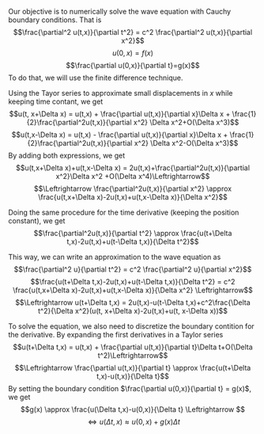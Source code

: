 Our objective is to numerically solve the wave equation with Cauchy boundary conditions. That is
$$\frac{\partial^2 u(t,x)}{\partial t^2} = c^2 \frac{\partial^2 u(t,x)}{\partial x^2}$$
$$u(0,x)=f(x)$$
$$\frac{\partial u(0,x)}{\partial t}=g(x)$$
To do that, we will use the finite difference technique.


Using the Tayor series to approximate small displacements in $x$ while keeping time contant, we get
$$u(t, x+\Delta x) = u(t,x) + \frac{\partial u(t,x)}{\partial x}\Delta x + \frac{1}{2}\frac{\partial^2u(t,x)}{\partial x^2} \Delta x^2+O(\Delta x^3)$$
$$u(t,x-\Delta x) = u(t,x) - \frac{\partial u(t,x)}{\partial x}\Delta x + \frac{1}{2}\frac{\partial^2u(t,x)}{\partial x^2} \Delta x^2-O(\Delta x^3)$$
By adding both expressions, we get
$$u(t,x+\Delta x)+u(t,x-\Delta x) = 2u(t,x)+\frac{\partial^2u(t,x)}{\partial x^2}\Delta x^2 +O(\Delta x^4)\Leftrightarrow$$
$$\Leftrightarrow \frac{\partial^2u(t,x)}{\partial x^2} \approx \frac{u(t,x+\Delta x)-2u(t,x)+u(t,x-\Delta x)}{\Delta x^2}$$

Doing the same procedure for the time derivative (keeping the position constant), we get
$$\frac{\partial^2u(t,x)}{\partial t^2} \approx \frac{u(t+\Delta t,x)-2u(t,x)+u(t-\Delta t,x)}{\Delta t^2}$$

This way, we can write an approximation to the wave equation as
$$\frac{\partial^2 u}{\partial t^2} = c^2 \frac{\partial^2 u}{\partial x^2}$$
$$\frac{u(t+\Delta t,x)-2u(t,x)+u(t-\Delta t,x)}{\Delta t^2} = c^2 \frac{u(t,x+\Delta x)-2u(t,x)+u(t,x-\Delta x)}{\Delta x^2} \Leftrightarrow$$
$$\Leftrightarrow u(t+\Delta t,x) = 2u(t,x)-u(t-\Delta t,x)+c^2\frac{\Delta t^2}{\Delta x^2}(u(t, x+\Delta x)-2u(t,x)+u(t, x-\Delta x))$$


To solve the equation, we also need to discretize the boundary contition for the derivative. By expanding the first derivatives in a Taylor series
$$u(t+\Delta t,x) = u(t,x) + \frac{\partial u(t,x)}{\partial t}\Delta t+O(\Delta t^2)\Leftrightarrow$$
$$\Leftrightarrow \frac{\partial u(t,x)}{\partial t} \approx \frac{u(t+\Delta t,x)-u(t,x)}{\Delta t}$$
By setting the boundary condition $\frac{\partial u(0,x)}{\partial t} = g(x)$, we get
$$g(x) \approx \frac{u(\Delta t,x)-u(0,x)}{\Delta t} \Leftrightarrow $$
$$\Leftrightarrow u(\Delta t,x) \approx u(0,x)+g(x)\Delta t$$